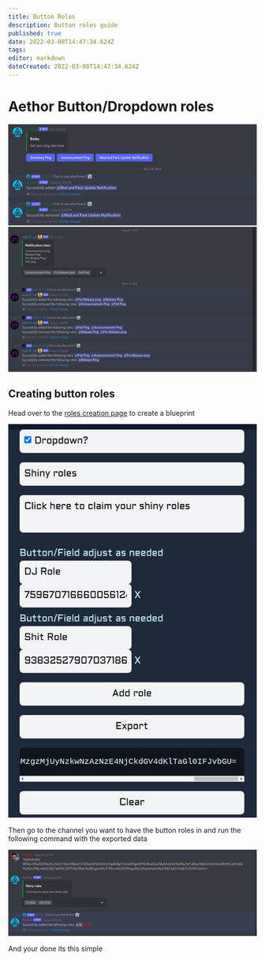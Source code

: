 ```yaml
---
title: Button Roles
description: Button roles guide
published: true
date: 2022-03-08T14:47:34.624Z
tags: 
editor: markdown
dateCreated: 2022-03-08T14:47:34.624Z
---
```


# Aethor Button/Dropdown roles

![img](/assets/roles-button.png)
![img](/assets/roles-dropdown.png)

## Creating button roles

Head over to the [roles creation page](https://ae.tricked.pro/roles) to create a blueprint

![img](/assets/button-site.png)

Then go to the channel you want to have the button roles in and run the following command with the exported data

![img](/assets/button-command.png)

And your done its this simple